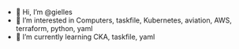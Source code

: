- 👋 Hi, I’m @gielles
- 👀 I’m interested in Computers, taskfile, Kubernetes, aviation, AWS, terraform, python, yaml
- 🌱 I’m currently learning CKA, taskfile, yaml

<!---
gielles/gielles is a ✨ special ✨ repository because its `README.md` (this file) appears on your GitHub profile.
You can click the Preview link to take a look at your changes.
--->
